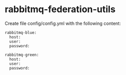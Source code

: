 # rabbitmq-federation-utils

Create file config/config.yml with the following content:
```
rabbitmq-blue:
  host:
  user:
  password:
  
rabbitmq-green:
  host:
  user:
  password:
```
